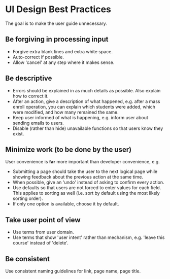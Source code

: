 # UI Design Best Practices

The goal is to make the user guide unnecessary.

## Be forgiving in processing input

* Forgive extra blank lines and extra white space.
* Auto-correct if possible.
* Allow 'cancel' at any step where it makes sense.

## Be descriptive

* Errors should be explained in as much details as possible. Also explain how to correct it.
* After an action, give a description of what happened, e.g. after a mass enroll operation, you can explain which students were added, which were modified, and how many remained the same.
* Keep user informed of what is happening, e.g. inform user about sending emails to users.
* Disable (rather than hide) unavailable functions so that users know they exist.

## Minimize work (to be done by the user)

User convenience is **far** more important than developer convenience, e.g.

* Submitting a page should take the user to the next logical page while showing feedback about the previous action at the same time.
* When possible, give an 'undo' instead of asking to confirm every action.
* Use defaults so that users are not forced to enter values for each field. This applies to sorting as well (i.e. sort by default using the most likely sorting order).
* If only one option is available, choose it by default.

## Take user point of view

* Use terms from user domain.
* Use terms that show 'user intent' rather than mechanism, e.g. 'leave this course' instead of 'delete'.

## Be consistent

Use consistent naming guidelines for link, page name, page title.
